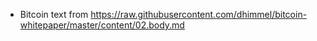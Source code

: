* Bitcoin text from https://raw.githubusercontent.com/dhimmel/bitcoin-whitepaper/master/content/02.body.md